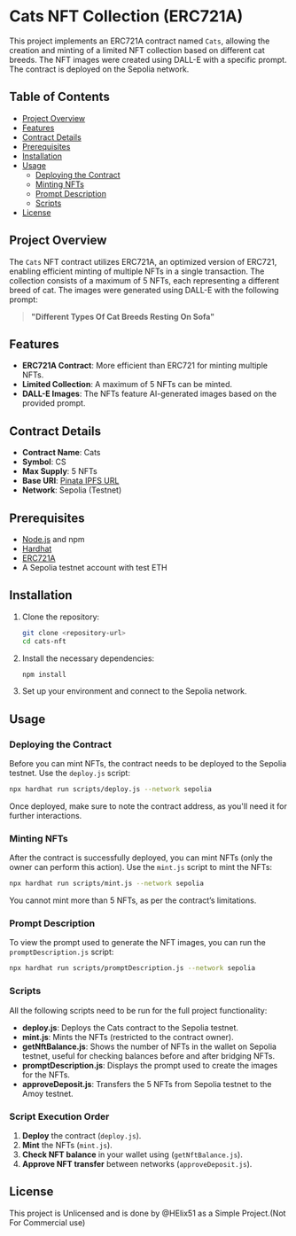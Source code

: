 

# Cats NFT Collection (ERC721A)

This project implements an ERC721A contract named `Cats`, allowing the creation and minting of a limited NFT collection based on different cat breeds. The NFT images were created using DALL-E with a specific prompt. The contract is deployed on the Sepolia network.

## Table of Contents

- [Project Overview](#project-overview)
- [Features](#features)
- [Contract Details](#contract-details)
- [Prerequisites](#prerequisites)
- [Installation](#installation)
- [Usage](#usage)
  - [Deploying the Contract](#deploying-the-contract)
  - [Minting NFTs](#minting-nfts)
  - [Prompt Description](#prompt-description)
  - [Scripts](#scripts)
- [License](#license)

## Project Overview

The `Cats` NFT contract utilizes ERC721A, an optimized version of ERC721, enabling efficient minting of multiple NFTs in a single transaction. The collection consists of a maximum of 5 NFTs, each representing a different breed of cat. The images were generated using DALL-E with the following prompt:

> **"Different Types Of Cat Breeds Resting On Sofa"**

## Features

- **ERC721A Contract**: More efficient than ERC721 for minting multiple NFTs.
- **Limited Collection**: A maximum of 5 NFTs can be minted.
- **DALL-E Images**: The NFTs feature AI-generated images based on the provided prompt.

## Contract Details

- **Contract Name**: Cats
- **Symbol**: CS
- **Max Supply**: 5 NFTs
- **Base URI**: [Pinata IPFS URL](https://gray-traditional-tapir-662.mypinata.cloud/ipfs/QmSEN6JZ8zcKY5FzB1WdiUp1KsmxyPGNvXBRLwYftW41Ms/)
- **Network**: Sepolia (Testnet)

## Prerequisites

- [Node.js](https://nodejs.org/) and npm
- [Hardhat](https://hardhat.org/)
- [ERC721A](https://www.erc721a.org/)
- A Sepolia testnet account with test ETH

## Installation

1. Clone the repository:
    ```bash
    git clone <repository-url>
    cd cats-nft
    ```

2. Install the necessary dependencies:
    ```bash
    npm install
    ```

3. Set up your environment and connect to the Sepolia network.

## Usage

### Deploying the Contract

Before you can mint NFTs, the contract needs to be deployed to the Sepolia testnet. Use the `deploy.js` script:

```bash
npx hardhat run scripts/deploy.js --network sepolia
```

Once deployed, make sure to note the contract address, as you'll need it for further interactions.

### Minting NFTs

After the contract is successfully deployed, you can mint NFTs (only the owner can perform this action). Use the `mint.js` script to mint the NFTs:

```bash
npx hardhat run scripts/mint.js --network sepolia
```

You cannot mint more than 5 NFTs, as per the contract’s limitations.

### Prompt Description

To view the prompt used to generate the NFT images, you can run the `promptDescription.js` script:

```bash
npx hardhat run scripts/promptDescription.js --network sepolia
```

### Scripts

All the following scripts need to be run for the full project functionality:

- **deploy.js**: Deploys the Cats contract to the Sepolia testnet.
- **mint.js**: Mints the NFTs (restricted to the contract owner).
- **getNftBalance.js**: Shows the number of NFTs in the wallet on Sepolia testnet, useful for checking balances before and after bridging NFTs.
- **promptDescription.js**: Displays the prompt used to create the images for the NFTs.
- **approveDeposit.js**: Transfers the 5 NFTs from Sepolia testnet to the Amoy testnet.

### Script Execution Order

1. **Deploy** the contract (`deploy.js`).
2. **Mint** the NFTs (`mint.js`).
3. **Check NFT balance** in your wallet using (`getNftBalance.js`).
4. **Approve NFT transfer** between networks (`approveDeposit.js`).

## License

This project is Unlicensed and is done by @HElix51 as a Simple Project.(Not For Commercial use)


